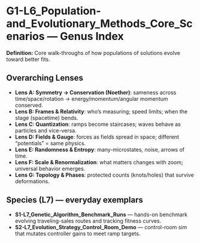 # G1-L6_Population-and_Evolutionary_Methods_Core_Scenarios — Genus Index
**Definition:** Core walk-throughs of how populations of solutions evolve toward better fits.

## Overarching Lenses

- **Lens A: Symmetry -> Conservation (Noether)**: sameness across time/space/rotation → energy/momentum/angular momentum conserved.
- **Lens B: Frames & Relativity**: who’s measuring; speed limits; when the stage (spacetime) bends.
- **Lens C: Quantization**: ramps become staircases; waves behave as particles and vice-versa.
- **Lens D: Fields & Gauge**: forces as fields spread in space; different “potentials” = same physics.
- **Lens E: Randomness & Entropy**: many-microstates, noise, arrows of time.
- **Lens F: Scale & Renormalization**: what matters changes with zoom; universal behavior emerges.
- **Lens G: Topology & Phases**: protected counts (knots/holes) that survive deformations.

## Species (L7) — everyday exemplars
- **S1-L7_Genetic_Algorithm_Benchmark_Runs** — hands-on benchmark evolving traveling-sales routes and tracking fitness curves.
- **S2-L7_Evolution_Strategy_Control_Room_Demo** — control-room sim that mutates controller gains to meet ramp targets.
